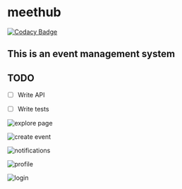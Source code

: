 # meethub

[![Codacy Badge](https://api.codacy.com/project/badge/Grade/b0d1d86ada1848968faf19b9904f1382)](https://app.codacy.com/app/iyanuashiri/meethub?utm_source=github.com&utm_medium=referral&utm_content=iyanuashiri/meethub&utm_campaign=badger)

## This is an event management system

## TODO
- [ ] Write API
- [ ] Write tests


![explore page](https://res.cloudinary.com/iyanuashiri/image/upload/v1526323111/Screenshot-2018-5-14_Find_Your_Events_6.png)


![create event](https://res.cloudinary.com/iyanuashiri/image/upload/v1526323111/Screenshot-2018-5-14_Find_Your_Events_5.png)


![notifications](https://res.cloudinary.com/iyanuashiri/image/upload/v1526323232/Screenshot-2018-5-14_Find_Your_Events_1.png)


![profile](https://res.cloudinary.com/iyanuashiri/image/upload/v1526323111/Screenshot-2018-5-14_Find_Your_Events_7.png)


![login](https://res.cloudinary.com/iyanuashiri/image/upload/v1526323111/Screenshot-2018-5-14_MeetHub.png)
